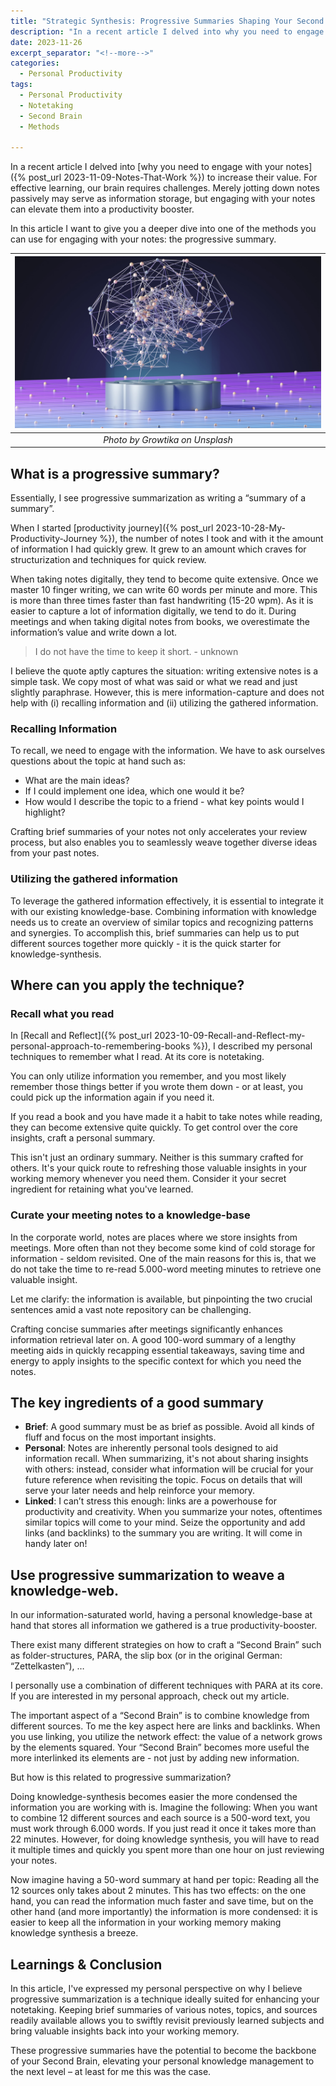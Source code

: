 ```yaml
---
title: "Strategic Synthesis: Progressive Summaries Shaping Your Second Brain"
description: "In a recent article I delved into why you need to engage with your notes to increase their value. For effective learning, our brain requires challenges. Merely jotting down notes passively may serve as information storage, but engaging with your notes can elevate them into a productivity booster."
date: 2023-11-26
excerpt_separator: "<!--more-->"
categories:
  - Personal Productivity
tags:
  - Personal Productivity
  - Notetaking
  - Second Brain
  - Methods

---
```

In a recent article I delved into [why you need to engage with your notes]({% post_url 2023-11-09-Notes-That-Work %}) to increase their value. For effective learning, our brain requires challenges. Merely jotting down notes passively may serve as information storage, but engaging with your notes can elevate them into a productivity booster.

In this article I want to give you a deeper dive into one of the methods you can use for engaging with your notes: the progressive summary.

| ![image](/assets/images/growtika-AI-brain-unsplash.jpg) |
|:--:|
| *Photo by Growtika on Unsplash* |

## What is a progressive summary?

Essentially, I see progressive summarization as writing a “summary of a summary”.

When I started [productivity journey]({% post_url 2023-10-28-My-Productivity-Journey %}), the number of notes I took and with it the amount of information I had quickly grew. It grew to an amount which craves for structurization and techniques for quick review.

When taking notes digitally, they tend to become quite extensive. Once we master 10 finger writing, we can write 60 words per minute and more. This is more than three times faster than fast handwriting (15-20 wpm). As it is easier to capture a lot of information digitally, we tend to do it. During meetings and when taking digital notes from books, we overestimate the information’s value and write down a lot.

> I do not have the time to keep it short. - unknown
> 

I believe the quote aptly captures the situation: writing extensive notes is a simple task. We copy most of what was said or what we read and just slightly paraphrase. However, this is mere information-capture and does not help with (i) recalling information and (ii) utilizing the gathered information.

### Recalling Information

To recall, we need to engage with the information. We have to ask ourselves questions about the topic at hand such as:

- What are the main ideas?
- If I could implement one idea, which one would it be?
- How would I describe the topic to a friend - what key points would I highlight?

Crafting brief summaries of your notes not only accelerates your review process, but also enables you to seamlessly weave together diverse ideas from your past notes.

### Utilizing the gathered information

To leverage the gathered information effectively, it is essential to integrate it with our existing knowledge-base. Combining information with knowledge needs us to create an overview of similar topics and recognizing patterns and synergies. To accomplish this, brief summaries can help us to put different sources together more quickly - it is the quick starter for knowledge-synthesis.

## Where can you apply the technique?

### Recall what you read

In [Recall and Reflect]({% post_url 2023-10-09-Recall-and-Reflect-my-personal-approach-to-remembering-books %}), I described my personal techniques to remember what I read. At its core is notetaking.

You can only utilize information you remember, and you most likely remember those things better if you wrote them down - or at least, you could pick up the information again if you need it.

If you read a book and you have made it a habit to take notes while reading, they can become extensive quite quickly. To get control over the core insights, craft a personal summary.

This isn't just an ordinary summary. Neither is this summary crafted for others. It's your quick route to refreshing those valuable insights in your working memory whenever you need them. Consider it your secret ingredient for retaining what you've learned.

### Curate your meeting notes to a knowledge-base

In the corporate world, notes are places where we store insights from meetings. More often than not they become some kind of cold storage for information - seldom revisited. One of the main reasons for this is, that we do not take the time to re-read 5.000-word meeting minutes to retrieve one valuable insight.

Let me clarify: the information is available, but pinpointing the two crucial sentences amid a vast note repository can be challenging.

Crafting concise summaries after meetings significantly enhances information retrieval later on. A good 100-word summary of a lengthy meeting aids in quickly recapping essential takeaways, saving time and energy to apply insights to the specific context for which you need the notes.

## The key ingredients of a good summary

- **Brief**: A good summary must be as brief as possible. Avoid all kinds of fluff and focus on the most important insights.
- **Personal**: Notes are inherently personal tools designed to aid information recall. When summarizing, it's not about sharing insights with others: instead, consider what information will be crucial for your future reference when revisiting the topic. Focus on details that will serve your later needs and help reinforce your memory.
- **Linked**: I can’t stress this enough: links are a powerhouse for productivity and creativity. When you summarize your notes, oftentimes similar topics will come to your mind. Seize the opportunity and add links (and backlinks) to the summary you are writing. It will come in handy later on!

## Use progressive summarization to weave a knowledge-web.

In our information-saturated world, having a personal knowledge-base at hand that stores all information we gathered is a true productivity-booster.

There exist many different strategies on how to craft a “Second Brain” such as folder-structures, PARA, the slip box (or in the original German: “Zettelkasten”), …

I personally use a combination of different techniques with PARA at its core. If you are interested in my personal approach, check out my article.

The important aspect of a “Second Brain” is to combine knowledge from different sources. To me the key aspect here are links and backlinks. When you use linking, you utilize the network effect: the value of a network grows by the elements squared. Your “Second Brain” becomes more useful the more interlinked its elements are - not just by adding new information.

But how is this related to progressive summarization?

Doing knowledge-synthesis becomes easier the more condensed the information you are working with is. Imagine the following: When you want to combine 12 different sources and each source is a 500-word text, you must work through 6.000 words. If you just read it once it takes more than 22 minutes. However, for doing knowledge synthesis, you will have to read it multiple times and quickly you spent more than one hour on just reviewing your notes.

Now imagine having a 50-word summary at hand per topic: Reading all the 12 sources only takes about 2 minutes. This has two effects: on the one hand, you can read the information much faster and save time, but on the other hand (and more importantly) the information is more condensed: it is easier to keep all the information in your working memory making knowledge synthesis a breeze.

## Learnings & Conclusion

In this article, I've expressed my personal perspective on why I believe progressive summarization is a technique ideally suited for enhancing your notetaking. Keeping brief summaries of various notes, topics, and sources readily available allows you to swiftly revisit previously learned subjects and bring valuable insights back into your working memory.

These progressive summaries have the potential to become the backbone of your Second Brain, elevating your personal knowledge management to the next level – at least for me this was the case.